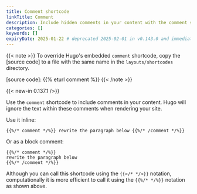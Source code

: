 ```yaml
---
title: Comment shortcode
linkTitle: Comment
description: Include hidden comments in your content with the comment shortcode.
categories: []
keywords: []
expiryDate: 2025-01-22 # deprecated 2025-02-01 in v0.143.0 and immediately removed from the documentation
---
```


{{< note >}}
To override Hugo's embedded `comment` shortcode, copy the [source code] to a file with the same name in the `layouts/shortcodes` directory.

[source code]: {{% eturl comment %}}
{{< /note >}}

{{< new-in 0.137.1 />}}

Use the `comment` shortcode to include comments in your content. Hugo will ignore the text within these comments when rendering your site.

Use it inline:

```text
{{%/* comment */%}} rewrite the paragraph below {{%/* /comment */%}}
```

Or as a block comment:

```text
{{%/* comment */%}}
rewrite the paragraph below
{{%/* /comment */%}}
```

Although you can call this shortcode using the `{{</* */>}}` notation, computationally it is more efficient to call it using the `{{%/* */%}}` notation as shown above.
